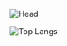 
  ![Head](https://capsule-render.vercel.app/api?type=waving&text=Welcome+to+hiyunD's+github&fontSize=20&fontColor=FFFFFF&animation=twinkling&color=0:c8fdf9,100:3cade5&fontAlignY=40)
  
  ![Top Langs](https://github-readme-stats.vercel.app/api/top-langs/?username=hiyunD&layout=compact)



<!--
**hiyunD/hiyunD** is a ✨ _special_ ✨ repository because its `README.md` (this file) appears on your GitHub profile.

Here are some ideas to get you started:

- 🔭 I’m currently working on ...
- 🌱 I’m currently learning ...
- 👯 I’m looking to collaborate on ...
- 🤔 I’m looking for help with ...
- 💬 Ask me about ...
- 📫 How to reach me: ...
- 😄 Pronouns: ...
- ⚡ Fun fact: ...
-->
